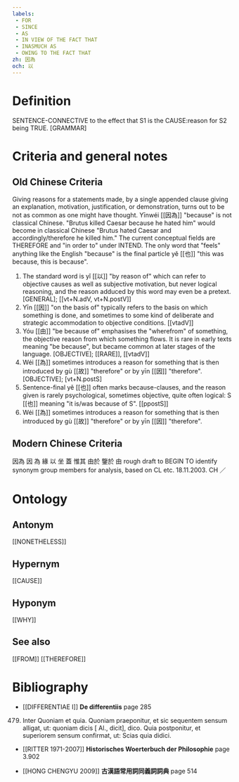```yaml
---
labels: 
 - FOR
 - SINCE
 - AS
 - IN VIEW OF THE FACT THAT
 - INASMUCH AS
 - OWING TO THE FACT THAT
zh: 因為
och: 以
---
```


# Definition
SENTENCE-CONNECTIVE to the effect that S1 is the CAUSE:reason for S2 being TRUE. [GRAMMAR]
# Criteria and general notes
## Old Chinese Criteria
Giving reasons for a statements made, by a single appended clause giving an explanation, motivation, justification, or demonstration, turns out to be not as common as one might have thought. Yīnwéi [[因為]] "because" is not classical Chinese. "Brutus killed Caesar because he hated him" would become in classical Chinese "Brutus hated Caesar and accordingly/therefore he killed him." The current conceptual fields are THEREFORE and "in order to" under INTEND. The only word that "feels" anything like the English "because" is the final particle yě [[也]] "this was because, this is because".
1. The standard word is yǐ [[以]] "by reason of" which can refer to objective causes as well as subjective motivation, but never logical reasoning, and the reason adduced by this word may even be a pretext.
[GENERAL]; [[vt+N.adV, vt+N.postV]]
2. Yīn [[因]] "on the basis of" typically refers to the basis on which something is done, and sometimes to some kind of deliberate and strategic accommodation to objective conditions.
[[vtadV]]
3. Yóu [[由]] "be because of" emphasises the "wherefrom" of something, the objective reason from which something flows. It is rare in early texts meaning "be because", but became common at later stages of the language.
[OBJECTIVE]; [[RARE]], [[vtadV]]
4. Wéi [[為]] sometimes introduces a reason for something that is then introduced by gù [[故]] "therefore" or by yīn [[因]] "therefore".
[OBJECTIVE]; [vt+N.postS]
5. Sentence-final yě [[也]] often marks because-clauses, and the reason given is rarely psychological, sometimes objective, quite often logical: S [[也]] meaning "it is/was because of S".
[[ppostS]]
6. Wéi [[為]] sometimes introduces a reason for something that is then introduced by gù [[故]] "therefore" or by yīn [[因]] "therefore".
## Modern Chinese Criteria
因為
因
為
緣
以
坐
蓋
惟其
由於
鑒於
由
rough draft to BEGIN TO identify synonym group members for analysis, based on CL etc. 18.11.2003. CH ／
# Ontology

## Antonym
[[NONETHELESS]]
## Hypernym
[[CAUSE]]
## Hyponym
[[WHY]]
## See also
[[FROM]]
[[THEREFORE]]
# Bibliography
- [[DIFFERENTIAE I]]
**De differentiis** page 285
479. Inter Quoniam et quia. Quoniam praeponitur, et sic sequentem sensum alligat, ut: quoniam dicis [ Al., dicit], dico. Quia postponitur, et superiorem sensum confirmat, ut: Scias quia didici.
- [[RITTER 1971-2007]]
**Historisches Woerterbuch der Philosophie** page 3.902

- [[HONG CHENGYU 2009]]
**古漢語常用詞同義詞詞典** page 514
